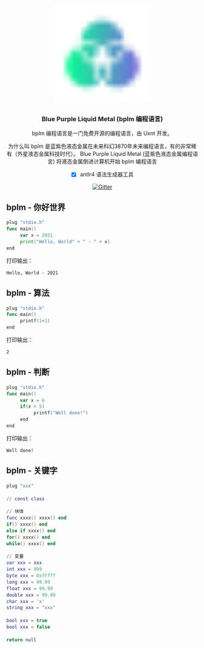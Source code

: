 <div align="center">
<a href="#">
<h1><img src="BPLM.svg" alt="Logo" width="256"></h1>
</a>

### Blue Purple Liquid Metal (bplm 编程语言)

bplm 编程语言是一门免费开源的编程语言，由 Uxnt 开发。 

为什么叫 bplm 是蓝紫色液态金属在未来科幻3870年未来编程语言，有的非常稀有（外星液态金属科技时代）。
Blue Purple Liquid Metal (蓝紫色液态金属编程语言)
将液态金属倒进计算机开始 bplm 编程语言
	
- [x] antlr4 语法生成器工具
	
[![Gitter](https://badges.gitter.im/uxnt/cpp-script.svg)](https://gitter.im/uxnt/cpp-script?utm_source=badge&utm_medium=badge&utm_campaign=pr-badge)

</div>


## bplm - 你好世界
```go
plug "stdio.h"
func main()
     var x = 2021
     print("Hello, World" + " - " + x)
end

```
打印输出：

```
Hello, World - 2021
```

## bplm - 算法
```go
plug "stdio.h"
func main()
     printf(1+1)
end
```
打印输出：

```
2
```

## bplm - 判断
```go
plug "stdio.h"
func main()
     var x = 6
     if(x > 5)
          printf("Well done!")
     end
end
```
打印输出：
```
Well done!
```


## bplm - 关键字


```lua
plug "xxx"

// const class

// 块体
func xxxx() xxxx() end
if() xxxx() end
else if xxxx() end
for() xxxx() end
while() xxxx() end

// 变量
var xxx = xxx
int xxx = 999
byte xxx = 0xfffff
long xxx = 99.99
float xxx = 99.99
double xxx = 99.99
char xxx = 'x'
string xxx = "xxx"

bool xxx = true 
bool xxx = false 

return null

```


